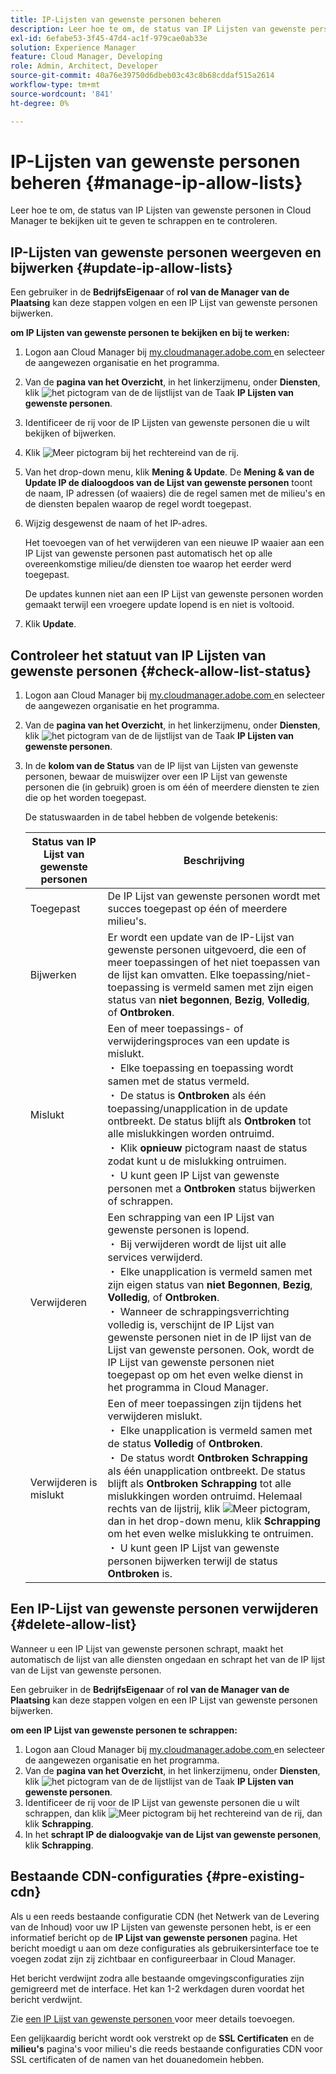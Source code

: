 ```yaml
---
title: IP-Lijsten van gewenste personen beheren
description: Leer hoe te om, de status van IP Lijsten van gewenste personen in Cloud Manager te bekijken uit te geven te schrappen en te controleren.
exl-id: 6efabe53-3f45-47d4-ac1f-979cae0ab33e
solution: Experience Manager
feature: Cloud Manager, Developing
role: Admin, Architect, Developer
source-git-commit: 40a76e39750d6dbeb03c43c8b68cddaf515a2614
workflow-type: tm+mt
source-wordcount: '841'
ht-degree: 0%

---
```


# IP-Lijsten van gewenste personen beheren {#manage-ip-allow-lists}

Leer hoe te om, de status van IP Lijsten van gewenste personen in Cloud Manager te bekijken uit te geven te schrappen en te controleren.

## IP-Lijsten van gewenste personen weergeven en bijwerken {#update-ip-allow-lists}

Een gebruiker in de **BedrijfsEigenaar** of **rol van de Manager van de Plaatsing** kan deze stappen volgen en een IP Lijst van gewenste personen bijwerken.

**om IP Lijsten van gewenste personen te bekijken en bij te werken:**

1. Logon aan Cloud Manager bij [ my.cloudmanager.adobe.com ](https://my.cloudmanager.adobe.com/) en selecteer de aangewezen organisatie en het programma.
1. Van de **pagina van het Overzicht**, in het linkerzijmenu, onder **Diensten**, klik ![ het pictogram van de de lijstlijst van de Taak ](https://spectrum.adobe.com/static/icons/workflow_18/Smock_TaskList_18_N.svg) **IP Lijsten van gewenste personen**.
1. Identificeer de rij voor de IP Lijsten van gewenste personen die u wilt bekijken of bijwerken.
1. Klik ![ Meer pictogram ](https://spectrum.adobe.com/static/icons/workflow_18/Smock_More_18_N.svg) bij het rechtereind van de rij.
1. Van het drop-down menu, klik **Mening &amp; Update**.
De **Mening &amp; van de Update IP de dialoogdoos van de Lijst van gewenste personen** toont de naam, IP adressen (of waaiers) die de regel samen met de milieu&#39;s en de diensten bepalen waarop de regel wordt toegepast.
1. Wijzig desgewenst de naam of het IP-adres.

   Het toevoegen van of het verwijderen van een nieuwe IP waaier aan een IP Lijst van gewenste personen past automatisch het op alle overeenkomstige milieu/de diensten toe waarop het eerder werd toegepast.

   De updates kunnen niet aan een IP Lijst van gewenste personen worden gemaakt terwijl een vroegere update lopend is en niet is voltooid.

1. Klik **Update**.

## Controleer het statuut van IP Lijsten van gewenste personen {#check-allow-list-status}

1. Logon aan Cloud Manager bij [ my.cloudmanager.adobe.com ](https://my.cloudmanager.adobe.com/) en selecteer de aangewezen organisatie en het programma.

1. Van de **pagina van het Overzicht**, in het linkerzijmenu, onder **Diensten**, klik ![ het pictogram van de de lijstlijst van de Taak ](https://spectrum.adobe.com/static/icons/workflow_18/Smock_TaskList_18_N.svg) **IP Lijsten van gewenste personen**.

1. In de **kolom van de Status** van de IP lijst van Lijsten van gewenste personen, bewaar de muiswijzer over een IP Lijst van gewenste personen die (in gebruik) groen is om één of meerdere diensten te zien die op het worden toegepast.

   De statuswaarden in de tabel hebben de volgende betekenis:

   | Status van IP Lijst van gewenste personen | Beschrijving |
   | --- | --- |
   | Toegepast | De IP Lijst van gewenste personen wordt met succes toegepast op één of meerdere milieu&#39;s. |
   | Bijwerken | Er wordt een update van de IP-Lijst van gewenste personen uitgevoerd, die een of meer toepassingen of het niet toepassen van de lijst kan omvatten. Elke toepassing/niet-toepassing is vermeld samen met zijn eigen status van **niet begonnen**, **Bezig**, **Volledig**, of **Ontbroken**. |
   | Mislukt | Een of meer toepassings- of verwijderingsproces van een update is mislukt.<br>・ Elke toepassing en toepassing wordt samen met de status vermeld.<br>・ De status is **Ontbroken** als één toepassing/unapplication in de update ontbreekt. De status blijft als **Ontbroken** tot alle mislukkingen worden ontruimd.<br>・ Klik **opnieuw** pictogram naast de status zodat kunt u de mislukking ontruimen.<br>・ U kunt geen IP Lijst van gewenste personen met a **Ontbroken** status bijwerken of schrappen. |
   | Verwijderen | Een schrapping van een IP Lijst van gewenste personen is lopend.<br>・ Bij verwijderen wordt de lijst uit alle services verwijderd.<br>・ Elke unapplication is vermeld samen met zijn eigen status van **niet Begonnen**, **Bezig**, **Volledig**, of **Ontbroken**.<br>・ Wanneer de schrappingsverrichting volledig is, verschijnt de IP Lijst van gewenste personen niet in de IP lijst van de Lijst van gewenste personen. Ook, wordt de IP Lijst van gewenste personen niet toegepast op om het even welke dienst in het programma in Cloud Manager. |
   | Verwijderen is mislukt | Een of meer toepassingen zijn tijdens het verwijderen mislukt.<br>・ Elke unapplication is vermeld samen met de status **Volledig** of **Ontbroken**.<br>・ De status wordt **Ontbroken Schrapping** als één unapplication ontbreekt. De status blijft als **Ontbroken Schrapping** tot alle mislukkingen worden ontruimd. Helemaal rechts van de lijstrij, klik ![ Meer pictogram ](https://spectrum.adobe.com/static/icons/workflow_18/Smock_More_18_N.svg), dan in het drop-down menu, klik **Schrapping** om het even welke mislukking te ontruimen.<br>・ U kunt geen IP Lijst van gewenste personen bijwerken terwijl de status **Ontbroken** is. |

## Een IP-Lijst van gewenste personen verwijderen {#delete-allow-list}

Wanneer u een IP Lijst van gewenste personen schrapt, maakt het automatisch de lijst van alle diensten ongedaan en schrapt het van de IP lijst van de Lijst van gewenste personen.

Een gebruiker in de **BedrijfsEigenaar** of **rol van de Manager van de Plaatsing** kan deze stappen volgen en een IP Lijst van gewenste personen bijwerken.

**om een IP Lijst van gewenste personen te schrappen:**

1. Logon aan Cloud Manager bij [ my.cloudmanager.adobe.com ](https://my.cloudmanager.adobe.com/) en selecteer de aangewezen organisatie en het programma.
1. Van de **pagina van het Overzicht**, in het linkerzijmenu, onder **Diensten**, klik ![ het pictogram van de de lijstlijst van de Taak ](https://spectrum.adobe.com/static/icons/workflow_18/Smock_TaskList_18_N.svg) **IP Lijsten van gewenste personen**.
1. Identificeer de rij voor de IP Lijst van gewenste personen die u wilt schrappen, dan klik ![ Meer pictogram ](https://spectrum.adobe.com/static/icons/workflow_18/Smock_More_18_N.svg) bij het rechtereind van de rij, dan klik **Schrapping**.
1. In het **schrapt IP de dialoogvakje van de Lijst van gewenste personen**, klik **Schrapping**.

## Bestaande CDN-configuraties {#pre-existing-cdn}

Als u een reeds bestaande configuratie CDN (het Netwerk van de Levering van de Inhoud) voor uw IP Lijsten van gewenste personen hebt, is er een informatief bericht op de **IP Lijst van gewenste personen** pagina. Het bericht moedigt u aan om deze configuraties als gebruikersinterface toe te voegen zodat zijn zij zichtbaar en configureerbaar in Cloud Manager.

Het bericht verdwijnt zodra alle bestaande omgevingsconfiguraties zijn gemigreerd met de interface. Het kan 1-2 werkdagen duren voordat het bericht verdwijnt.

Zie [ een IP Lijst van gewenste personen ](/help/implementing/cloud-manager/ip-allow-lists/add-ip-allow-lists.md) voor meer details toevoegen.

Een gelijkaardig bericht wordt ook verstrekt op de **SSL Certificaten** en de **milieu&#39;s** pagina&#39;s voor milieu&#39;s die reeds bestaande configuraties CDN voor SSL certificaten of de namen van het douanedomein hebben.
